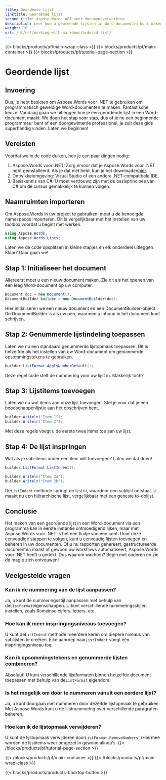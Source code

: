 ```yaml
---
title: Geordende lijst
linktitle: Geordende lijst
second_title: Aspose.Words API voor documentverwerking
description: Leer hoe u geordende lijsten in Word-documenten kunt maken met Aspose.Words voor .NET met onze stapsgewijze handleiding. Perfect voor het automatiseren van documentcreatie.
weight: 10
url: /nl/net/working-with-markdown/ordered-list/
---
```


{{< blocks/products/pf/main-wrap-class >}}
{{< blocks/products/pf/main-container >}}
{{< blocks/products/pf/tutorial-page-section >}}

# Geordende lijst

## Invoering

Dus, je hebt besloten om Aspose.Words voor .NET te gebruiken om programmatisch geweldige Word-documenten te maken. Fantastische keuze! Vandaag gaan we uitleggen hoe je een geordende lijst in een Word-document maakt. We doen het stap voor stap, dus of je nu een beginnende programmeur bent of een doorgewinterde professional, je zult deze gids superhandig vinden. Laten we beginnen!

## Vereisten

Voordat we in de code duiken, heb je een paar dingen nodig:

1. Aspose.Words voor .NET: Zorg ervoor dat je Aspose.Words voor .NET hebt geïnstalleerd. Als je dat niet hebt, kun je het downloaden[hier](https://releases.aspose.com/words/net/).
2. Ontwikkelomgeving: Visual Studio of een andere .NET-compatibele IDE.
3. Basiskennis van C#: U moet vertrouwd zijn met de basisprincipes van C# om de cursus gemakkelijk te kunnen volgen.

## Naamruimten importeren

Om Aspose.Words in uw project te gebruiken, moet u de benodigde namespaces importeren. Dit is vergelijkbaar met het instellen van uw toolbox voordat u begint met werken.

```csharp
using Aspose.Words;
using Aspose.Words.Lists;
```

Laten we de code opsplitsen in kleine stapjes en elk onderdeel uitleggen. Klaar? Daar gaan we!

## Stap 1: Initialiseer het document

Allereerst moet u een nieuw document maken. Zie dit als het openen van een leeg Word-document op uw computer.

```csharp
Document doc = new Document();
DocumentBuilder builder = new DocumentBuilder(doc);
```

Hier initialiseren we een nieuw document en een DocumentBuilder-object. De DocumentBuilder is als uw pen, waarmee u inhoud in het document kunt schrijven.

## Stap 2: Genummerde lijstindeling toepassen

Laten we nu een standaard genummerde lijstopmaak toepassen. Dit is hetzelfde als het instellen van uw Word-document om genummerde opsommingstekens te gebruiken.

```csharp
builder.ListFormat.ApplyNumberDefault();
```

Deze regel code stelt de nummering voor uw lijst in. Makkelijk toch?

## Stap 3: Lijstitems toevoegen

Laten we nu wat items aan onze lijst toevoegen. Stel je voor dat je een boodschappenlijstje aan het opschrijven bent.

```csharp
builder.Writeln("Item 1");
builder.Writeln("Item 2");
```

Met deze regels voegt u de eerste twee items toe aan uw lijst.

## Stap 4: De lijst inspringen

Wat als je sub-items onder een item wilt toevoegen? Laten we dat doen!

```csharp
builder.ListFormat.ListIndent();

builder.Writeln("Item 2a");
builder.Writeln("Item 2b");
```

 De`ListIndent` methode springt de lijst in, waardoor een sublijst ontstaat. U maakt nu een hiërarchische lijst, vergelijkbaar met een geneste to-dolijst.

## Conclusie

Het maken van een geordende lijst in een Word-document via een programma kan in eerste instantie ontmoedigend lijken, maar met Aspose.Words voor .NET is het een fluitje van een cent. Door deze eenvoudige stappen te volgen, kunt u eenvoudig lijsten toevoegen en beheren in uw documenten. Of u nu rapporten genereert, gestructureerde documenten maakt of gewoon uw workflows automatiseert, Aspose.Words voor .NET heeft u gedekt. Dus waarom wachten? Begin met coderen en zie de magie zich ontvouwen!

## Veelgestelde vragen

### Kan ik de nummering van de lijst aanpassen?  
 Ja, u kunt de nummeringsstijl aanpassen met behulp van de`ListFormat`eigenschappen. U kunt verschillende nummeringsstijlen instellen, zoals Romeinse cijfers, letters, etc.

### Hoe kan ik meer inspringingsniveaus toevoegen?  
 U kunt de`ListIndent` methode meerdere keren om diepere niveaus van sublijsten te creëren. Elke aanroep naar`ListIndent` voegt één inspringingsniveau toe.

### Kan ik opsommingstekens en genummerde lijsten combineren?  
 Absoluut! U kunt verschillende lijstformaten binnen hetzelfde document toepassen met behulp van de`ListFormat` eigendom.

### Is het mogelijk om door te nummeren vanuit een eerdere lijst?  
Ja, u kunt doorgaan met nummeren door dezelfde lijstopmaak te gebruiken. Met Aspose.Words kunt u de lijstnummering over verschillende paragrafen beheren.

### Hoe kan ik de lijstopmaak verwijderen?  
 U kunt de lijstopmaak verwijderen door`ListFormat.RemoveNumbers()`Hiermee worden de lijstitems weer omgezet in gewone alinea's.
{{< /blocks/products/pf/tutorial-page-section >}}

{{< /blocks/products/pf/main-container >}}
{{< /blocks/products/pf/main-wrap-class >}}

{{< blocks/products/products-backtop-button >}}
